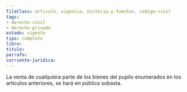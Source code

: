 ```yaml
---
fileClass: articulo, vigencia, historia-y-fuentes, codigo-civil
tags:
- derecho-civil
- derecho-privado
estado: vigente
tipo: completo
libro:
titulo:
parrafo:
corriente-juridica:
---
```

La venta de cualquiera parte de los bienes del pupilo enumerados en los artículos anteriores, se hará en pública subasta.